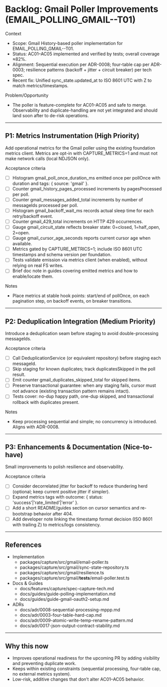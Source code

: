 # Backlog: Gmail Poller Improvements (EMAIL_POLLING_GMAIL--T01)

Context

- Scope: Gmail History-based poller implementation for EMAIL_POLLING_GMAIL--T01.
- Status: AC01–AC05 implemented and verified by tests; overall coverage ≈82%.
- Alignment: Sequential execution per ADR-0008; four-table cap per ADR-0003; resilience patterns (backoff + jitter + circuit breaker) per tech spec.
- Recent fix: Unified sync_state.updated_at to ISO 8601 UTC with Z to match metrics/timestamps.

Problem/Opportunity

- The poller is feature-complete for AC01–AC05 and safe to merge. Observability and duplicate-handling are not yet integrated and should land soon after to de-risk operations.

---

## P1: Metrics Instrumentation (High Priority)

Add operational metrics for the Gmail poller using the existing foundation metrics client. Metrics are opt-in with CAPTURE_METRICS=1 and must not make network calls (local NDJSON only).

Acceptance criteria

- [ ] Histogram gmail_poll_once_duration_ms emitted once per pollOnce with duration and tags: { source: 'gmail' }.
- [ ] Counter gmail_history_pages_processed increments by pagesProcessed per poll.
- [ ] Counter gmail_messages_added_total increments by number of messageIds processed per poll.
- [ ] Histogram gmail_backoff_wait_ms records actual sleep time for each retry/backoff event.
- [ ] Counter gmail_429_total increments on HTTP 429 occurrences.
- [ ] Gauge gmail_circuit_state reflects breaker state: 0=closed, 1=half_open, 2=open.
- [ ] Gauge gmail_cursor_age_seconds reports current cursor age when available.
- [ ] Metrics gated by CAPTURE_METRICS=1; include ISO 8601 UTC timestamps and schema version per foundation.
- [ ] Tests validate emission via metrics client (when enabled), without relying on real FS writes.
- [ ] Brief doc note in guides covering emitted metrics and how to enable/locate them.

Notes

- Place metrics at stable hook points: start/end of pollOnce, on each pagination step, on backoff events, on breaker transitions.

---

## P2: Deduplication Integration (Medium Priority)

Introduce a deduplication seam before staging to avoid double-processing messageIds.

Acceptance criteria

- [ ] Call DeduplicationService (or equivalent repository) before staging each messageId.
- [ ] Skip staging for known duplicates; track duplicatesSkipped in the poll result.
- [ ] Emit counter gmail_duplicates_skipped_total for skipped items.
- [ ] Preserve transactional guarantee: when any staging fails, cursor must not advance (existing transaction pattern remains intact).
- [ ] Tests cover: no-dup happy path, one-dup skipped, and transactional rollback with duplicates present.

Notes

- Keep processing sequential and simple; no concurrency is introduced. Aligns with ADR-0008.

---

## P3: Enhancements & Documentation (Nice-to-have)

Small improvements to polish resilience and observability.

Acceptance criteria

- [ ] Consider decorrelated jitter for backoff to reduce thundering herd (optional; keep current positive jitter if simpler).
- [ ] Expand metrics tags with outcome: { status: 'success'|'rate_limited'|'error' }.
- [ ] Add a short README/guides section on cursor semantics and re-bootstrap behavior after 404.
- [ ] Add developer note linking the timestamp format decision (ISO 8601 with trailing Z) to metrics/logs consistency.

---

## References

- Implementation
  - packages/capture/src/gmail/email-poller.ts
  - packages/capture/src/gmail/sync-state-repository.ts
  - packages/capture/src/gmail/resilience.ts
  - packages/capture/src/gmail/__tests__/email-poller.test.ts
- Docs & Guides
  - docs/features/capture/spec-capture-tech.md
  - docs/guides/guide-polling-implementation.md
  - docs/guides/guide-gmail-oauth2-setup.md
- ADRs
  - docs/adr/0008-sequential-processing-mppp.md
  - docs/adr/0003-four-table-hard-cap.md
  - docs/adr/0009-atomic-write-temp-rename-pattern.md
  - docs/adr/0017-json-output-contract-stability.md

---

## Why this now

- Improves operational readiness for the upcoming PR by adding visibility and preventing duplicate work.
- Keeps within existing constraints (sequential processing, four-table cap, no external metrics system).
- Low-risk, additive changes that don’t alter AC01–AC05 behavior.
